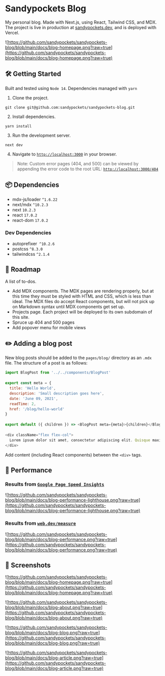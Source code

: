 # Sandypockets Blog
My personal blog. Made with Next.js, using React, Tailwind CSS, and MDX. The project is live in production at [sandypockets.dev](https://sandypockets.dev), and is deployed with Vercel.

![https://github.com/sandypockets/sandypockets-blog/blob/main/docs/blog-homepage.png?raw=true](https://github.com/sandypockets/sandypockets-blog/blob/main/docs/blog-homepage.png?raw=true)

## 🛠 Getting Started
Built and tested using `Node 14`. Dependencies managed with `yarn`

1. Clone the project.
```shell
git clone git@github.com:sandypockets/sandypockets-blog.git
```

2. Install dependencies.
```shell
yarn install
```

3. Run the development server.
```shell
next dev
```

4. Navigate to [`http://localhost:3000`](http://localhost:3000) in your browser.

> Note: Custom error pages (404, and 500) can be viewed by appending the error code to the root URL: [`http://localhost:3000/404`](http://localhost:3000/404)

## 📦 Dependencies
* mdx-js/loader `^1.6.22`
* next/mdx `^10.2.3`
* next `10.2.3`
* react `17.0.2`
* react-dom `17.0.2`

### Dev Dependencies
* autoprefixer` ^10.2.6`
* postcss `^8.3.0`
* tailwindcss `^2.1.4`

## 🧭 Roadmap
A list of to-dos.

* Add MDX components. The MDX pages are rendering properly, but at this time they must be styled with HTML and CSS, which is less than ideal. The MDX files do accept React components, but will not pick up on Markdown syntax until MDX components get set up.
* Projects page. Each project will be deployed to its own subdomain of this site. 
* Spruce up 404 and 500 pages
* Add popover menu for mobile views

## ✏️ Adding a blog post

New blog posts should be added to the `pages/blog/` directory as an `.mdx` file. The structure of a post is as follows:

```javascript
import BlogPost from '../../components/BlogPost'

export const meta = {
  title: 'Hello World',
  description: 'Small description goes here',
  date: 'June 09, 2021',
  readTime: 2,
  href: '/blog/hello-world'
}

export default ({ children }) => <BlogPost meta={meta}>{children}</BlogPost>;

<div className="flex flex-col">
  Lorem ipsum dolor sit amet, consectetur adipiscing elit. Quisque maximus pellentesque dolor non egestas. In sed tristique elit. Cras vehicula, nisl vel ultricies gravida, augue nibh laoreet arcu, et tincidunt augue dui non elit. Vestibulum semper posuere magna, quis molestie mauris faucibus ut.
</div>
```

Add content (including React components) between the `<div>` tags.

## 🚀 Performance
### Results from [`Google Page Speed Insights`](https://developers.google.com/speed/pagespeed/insights/)

![https://github.com/sandypockets/sandypockets-blog/blob/main/docs/blog-performance-lighthouse.png?raw=true](https://github.com/sandypockets/sandypockets-blog/blob/main/docs/blog-performance-lighthouse.png?raw=true)

### Results from [`web.dev/measure`](https://web.dev/measure)

![https://github.com/sandypockets/sandypockets-blog/blob/main/docs/blog-performance.png?raw=true](https://github.com/sandypockets/sandypockets-blog/blob/main/docs/blog-performance.png?raw=true)

## 📸 Screenshots

![https://github.com/sandypockets/sandypockets-blog/blob/main/docs/blog-homepage.png?raw=true](https://github.com/sandypockets/sandypockets-blog/blob/main/docs/blog-homepage.png?raw=true)

![https://github.com/sandypockets/sandypockets-blog/blob/main/docs/blog-about.png?raw=true](https://github.com/sandypockets/sandypockets-blog/blob/main/docs/blog-about.png?raw=true)

![https://github.com/sandypockets/sandypockets-blog/blob/main/docs/blog-blog.png?raw=true](https://github.com/sandypockets/sandypockets-blog/blob/main/docs/blog-blog.png?raw=true)

![https://github.com/sandypockets/sandypockets-blog/blob/main/docs/blog-article.png?raw=true](https://github.com/sandypockets/sandypockets-blog/blob/main/docs/blog-article.png?raw=true)